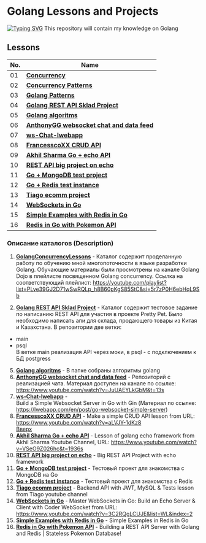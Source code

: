 <a id="anchor"></a>
# Golang Lessons and Projects
[![Typing SVG](https://readme-typing-svg.herokuapp.com?color=%2336BCF7&lines=Golang+Lessons+and+Projects)](https://github.com/Splucheviy)
This repository will contain my knowledge on Golang
## Lessons
| **No.** | **Name** | 
| ------- | -------- | 
|	01  | **[Concurrency](https://github.com/Splucheviy/GolangProjects/tree/main/GolangConcurrencyLessons)** | 
|	02	| **[Concurrency Patterns]()** | 
|	03	| **[Golang Patterns]()** | 
|	04	| **[Golang REST API Sklad Project](https://github.com/Splucheviy/restApiSkladProject)** | 
|	05	| **[Golang algoritms](https://github.com/Splucheviy/Golang-algoritms)** |
|	06	| **[AnthonyGG websocket chat and data feed](https://github.com/Splucheviy/AnthonyGG-ws-chat)** | 
|	07	| **[ws-Chat-lwebapp](https://github.com/Splucheviy/ws-Chat-lwebapp)** | 
|	08	| **[FrancesscoXX CRUD API](https://github.com/Splucheviy/FrancesscoxxCRUDApiLesson/tree/main)** | 
|	09	| **[Akhil Sharma Go + echo API](https://github.com/Splucheviy/akhilsharmaEchoLesson)** | 
|	10	| **[REST API big project on echo](https://github.com/Splucheviy/gopherSchoolLesson)** | 
|	11	| **[Go + MongoDB test project](https://github.com/Splucheviy/GoMongoDB)** | 
|	12	| **[Go + Redis test instance](https://github.com/Splucheviy/GoRedisTutorial)** | 
|	13	| **[Tiago ecomm project](https://github.com/Splucheviy/TiagoEcomm)** | 
|	14	| **[WebSockets in Go](https://github.com/Splucheviy/MiniWebSocketTutor)** | 
|	15	| **[Simple Examples with Redis in Go](https://github.com/Splucheviy/GoRedisSimpleExamples)** |
|	16	| **[Redis in Go with Pokemon API](https://github.com/Splucheviy/GoRedisPokemonApi)** |

### Описание каталогов (Description)
1. **[GolangConcurrencyLessons](https://github.com/Splucheviy/GolangProjects/tree/main/GolangConcurrencyLessons)** - 
  Каталог содержит проделанную работу по обучению мной многопоточности в языке разработки Golang. Обучающие материалы были просмотрены на канале Golang Dojo в плейлисте посвященном Golang concurrency. Ссылка на соответствующий плейлист: https://youtube.com/playlist?list=PLve39GJ2D71wSwRQLp_h8B60pKgS85StC&si=5r7zP0H6ebHqL9Sb

4. **[Golang REST API Sklad Project](https://github.com/Splucheviy/restApiSkladProject)** - 
  Каталог содержит тестовое задание по написанию REST API для участия в проекте Pretty Pet.  Было необходимо написать апи для склада, продающего товары из Китая и Казахстана. В репозитории две ветки:
- main
- psql  
  В ветке main реализация API через моки, в psql - с подключением к БД postgress  

5. **[Golang algoritms](https://github.com/Splucheviy/Golang-algoritms)** - 
  В папке собраны алгоритмы golang  
6. **[AnthonyGG websocket chat and data feed](https://github.com/Splucheviy/AnthonyGG-ws-chat)** - 
  Репозиторий с реализацией чата. Материал доступен на канале по ссылке: https://www.youtube.com/watch?v=JuUAEYLkGbM&t=13s         
7. **[ws-Chat-lwebapp](https://github.com/Splucheviy/ws-Chat-lwebapp)** -       
  Build a Simple Websocket Server in Go with Gin (Материал по ссылке: https://lwebapp.com/en/post/go-websocket-simple-server)     
8. **[FrancesscoXX CRUD API](https://github.com/Splucheviy/FrancesscoxxCRUDApiLesson/tree/main)** - Make a simple CRUD API lesson from URL: https://www.youtube.com/watch?v=aLVJY-1dKz8  
  [Вверх](#anchor)
9. **[Akhil Sharma Go + echo API](https://github.com/Splucheviy/akhilsharmaEchoLesson)** - Lesson of golang echo framework from Akhil Sharma Youtube Channel, URL: https://www.youtube.com/watch?v=VSeO9Z026hc&t=1936s
10. **[REST API big project on echo](https://github.com/Splucheviy/gopherSchoolLesson)** - Big REST API Project with echo framework
11. **[Go + MongoDB test project](https://github.com/Splucheviy/GoMongoDB)** - Тестовый проект для знакомства с MongoDB на Go
12. **[Go + Redis test instance](https://github.com/Splucheviy/GoRedisTutorial)** - Тестовый проект для знакомства с Redis
13. **[Tiago ecomm project](https://github.com/Splucheviy/TiagoEcomm)** - Backend API with JWT, MySQL & Tests lesson from Tiago youtube channel
14. **[WebSockets in Go](https://github.com/Splucheviy/MiniWebSocketTutor)** - Master WebSockets in Go: Build an Echo Server & Client with Coder WebSocket from URL: https://www.youtube.com/watch?v=3C2RQgLCUJE&list=WL&index=2
15. **[Simple Examples with Redis in Go](https://github.com/Splucheviy/GoRedisSimpleExamples)** - Simple Examples in Redis in Go
16. **[Redis in Go with Pokemon API](https://github.com/Splucheviy/GoRedisPokemonApi)** - Building a REST API Server with Golang and Redis | Stateless Pokemon Database! 
